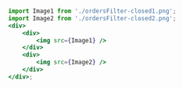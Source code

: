 ```jsx { "file": "./OrdersFilterClosedPage.jsx" }

```

```jsx noeditor
import Image1 from './ordersFilter-closed1.png';
import Image2 from './ordersFilter-closed2.png';
<div>
	<div>
		<img src={Image1} />
	</div>
	<div>
		<img src={Image2} />
	</div>
</div>;
```

